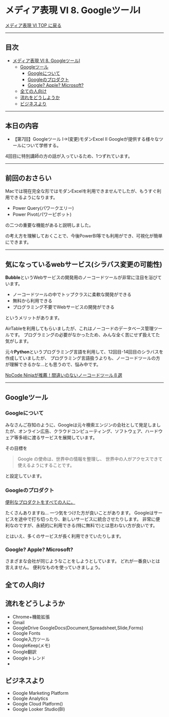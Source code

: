 # メディア表現 VI 8. GoogleツールI

[メディア表現 VI TOP に戻る](./index.md)

---

## 目次<!-- omit in toc -->

- [メディア表現 VI 8. GoogleツールI](#メディア表現-vi-8-googleツールi)
  - [Googleツール](#googleツール)
    - [Googleについて](#googleについて)
    - [Googleのプロダクト](#googleのプロダクト)
    - [Google? Apple? Microsoft?](#google-apple-microsoft)
  - [全ての人向け](#全ての人向け)
  - [流れをどうしようか](#流れをどうしようか)
  - [ビジネスより](#ビジネスより)

---

## 本日の内容<!-- omit in toc -->
- 【第7回】Googleツール I->(変更)モダンExcel II Googleが提供する様々なツールについて学修する。

4回目に特別講師の方の話が入っているため、1つずれています。


---
## 前回のおさらい<!-- omit in toc -->
Macでは現在完全な形ではモダンExcelを利用できませんでしたが、もうすぐ利用できるようになります。
- Power Query(パワークエリー)
- Power Pivot(パワーピボット)

の二つの重要な機能があると説明しました。

の考え方を理解しておくことで、今後PowerBI等でも利用ができ、可視化が簡単にできます。

---
## 気になっているwebサービス(シラバス変更の可能性)<!-- omit in toc -->
**Bubble**というWebサービスの開発用のノーコードツールが非常に注目を浴びています。

- ノーコードツールの中でトップクラスに柔軟な開発ができる
- 無料から利用できる
- プログラミング不要でWebサービスの開発ができる

というメリットがあります。

AirTableを利用してもらいましたが、これはノーコードのデータベース管理ツールです。
プログラミングの必要がなかったため、みんな全く苦にせず扱えてた気がします。

元々**Python**というプログラミング言語を利用して、12回目-14回目のシラバスを作成していましたが、
プログラミング言語扱うよりも、ノーコードツールの方が理解できるかな...とも思うので、悩み中です。

[NoCode Ninjaが推薦！間違いのないノーコードツール８選](https://note.com/nocodeninja/n/n644970b1fbb3)

---
## Googleツール
### Googleについて
みなさんご存知のように、Googleは元々検索エンジンの会社として発足しましたが、オンライン広告、クラウドコンピューティング、ソフトウェア、ハードウェア等多岐に渡るサービスを展開しています。

その目標を
> Google の使命は、世界中の情報を整理し、
> 世界中の人がアクセスできて使えるようにすることです。

と設定しています。


### Googleのプロダクト
[便利なプロダクトをすべての人に。](https://about.google/products/?tab=rh)

たくさんありますね...
一つ気をつけた方が良いことがあります。
Googleはサービスを途中で打ち切ったり、新しいサービスに統合させたりします。
非常に便利なのですが、永続的に利用できる(特に無料で)とは思わない方が良いです。

とはいえ、多くのサービスが長く利用できていたりします。

### Google? Apple? Microsoft?
さまざまな会社が同じようなことをしようとしています。
どれが一番良いとは言えません。
便利なものを使っていきましょう。


## 全ての人向け

## 流れをどうしようか
- Chrome+機能拡張
- Gmail
- GoogleDrive GoogleDocs(Document,Spreadsheet,Slide,Forms)
- Google Fonts
- Google入力ツール
- GoogleKeep(メモ)
- Google翻訳
- Googleトレンド
- 


## ビジネスより
- Google Marketing Platform
- Google Analytics
- Google Cloud Platform()
- Google Looker Studio(BI)


